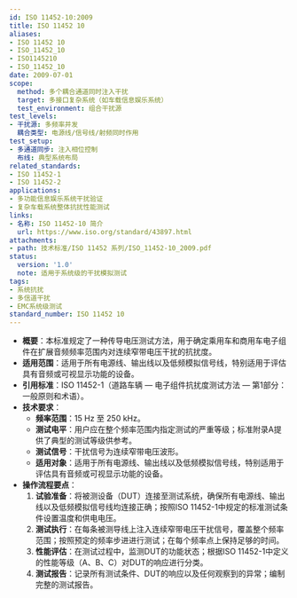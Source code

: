 ```yaml
---
id: ISO 11452-10:2009
title: ISO 11452 10
aliases:
- ISO 11452 10
- ISO_11452_10
- ISO1145210
- ISO_11452_10
date: 2009-07-01
scope:
  method: 多个耦合通道同时注入干扰
  target: 多接口复杂系统（如车载信息娱乐系统）
  test_environment: 组合干扰源
test_levels:
- 干扰源: 多频率并发
  耦合类型: 电源线/信号线/射频同时作用
test_setup:
- 多通道同步: 注入相位控制
  布线: 典型系统布局
related_standards:
- ISO 11452-1
- ISO 11452-2
applications:
- 多功能信息娱乐系统干扰验证
- 复杂车载系统整体抗扰性能测试
links:
- 名称: ISO 11452-10 简介
  url: https://www.iso.org/standard/43897.html
attachments:
- path: 技术标准/ISO 11452 系列/ISO_11452-10_2009.pdf
status:
  version: '1.0'
  note: 适用于系统级的干扰模拟测试
tags:
- 系统抗扰
- 多信道干扰
- EMC系统级测试
standard_number: ISO 11452 10
---
```


- **概要**：本标准规定了一种传导电压测试方法，用于确定乘用车和商用车电子组件在扩展音频频率范围内对连续窄带电压干扰的抗扰度。
- **适用范围**：适用于所有电源线、输出线以及低频模拟信号线，特别适用于评估具有音频或可视显示功能的设备。
- **引用标准**：ISO 11452-1（道路车辆 — 电子组件抗扰度测试方法 — 第1部分：一般原则和术语）。
- **技术要求**：
    - **频率范围**：15 Hz 至 250 kHz。
    - **测试电平**：用户应在整个频率范围内指定测试的严重等级；标准附录A提供了典型的测试等级供参考。
    - **测试信号**：干扰信号为连续窄带电压波形。
    - **适用对象**：适用于所有电源线、输出线以及低频模拟信号线，特别适用于评估具有音频或可视显示功能的设备。
- **操作流程要点**：
    1. **试验准备**：将被测设备（DUT）连接至测试系统，确保所有电源线、输出线以及低频模拟信号线均连接正确；按照ISO 11452-1中规定的标准测试条件设置温度和供电电压。
    2. **测试执行**：在每条被测导线上注入连续窄带电压干扰信号，覆盖整个频率范围；按照预定的频率步进进行测试；在每个频率点上保持足够的时间。
    3. **性能评估**：在测试过程中，监测DUT的功能状态；根据ISO 11452-1中定义的性能等级（A、B、C）对DUT的响应进行分类。
    4. **测试报告**：记录所有测试条件、DUT的响应以及任何观察到的异常；编制完整的测试报告。